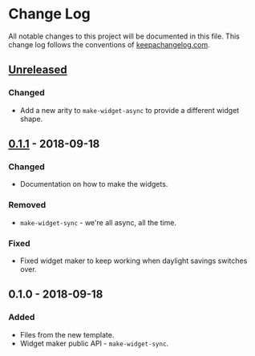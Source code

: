 # Change Log
All notable changes to this project will be documented in this file. This change log follows the conventions of [keepachangelog.com](http://keepachangelog.com/).

## [Unreleased]
### Changed
- Add a new arity to `make-widget-async` to provide a different widget shape.

## [0.1.1] - 2018-09-18
### Changed
- Documentation on how to make the widgets.

### Removed
- `make-widget-sync` - we're all async, all the time.

### Fixed
- Fixed widget maker to keep working when daylight savings switches over.

## 0.1.0 - 2018-09-18
### Added
- Files from the new template.
- Widget maker public API - `make-widget-sync`.

[Unreleased]: https://github.com/your-name/sqlite/compare/0.1.1...HEAD
[0.1.1]: https://github.com/your-name/sqlite/compare/0.1.0...0.1.1
